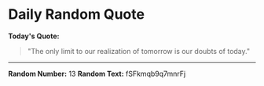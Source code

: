 # Daily Random Quote

**Today's Quote:**
> "The only limit to our realization of tomorrow is our doubts of today."

---

**Random Number:** 13
**Random Text:** fSFkmqb9q7mnrFj
